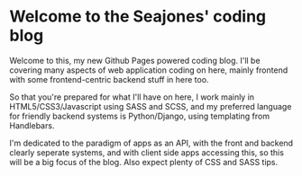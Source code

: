 <!-- 
.. title: Welcome to Seajones' coding blog
.. slug: welcome-to-seajones-coding-blog
.. date: 2014-06-08 15:53:40 UTC+01:00
.. tags: welcome, coding, blog
.. link: 
.. description: An introduction to my coding blog
.. type: text
-->

# Welcome to the Seajones' coding blog

Welcome to this, my new Github Pages powered coding blog.  I'll be covering many aspects of web application coding on here, mainly frontend with some frontend-centric backend stuff in here too.

So that you're prepared for what I'll have on here, I work mainly in HTML5/CSS3/Javascript using SASS and SCSS, and my preferred language for friendly backend systems is Python/Django, using templating from Handlebars.

I'm dedicated to the paradigm of apps as an API, with the front and backend clearly seperate systems, and with client side apps accessing this, so this will be a big focus of the blog.  Also expect plenty of CSS and SASS tips.